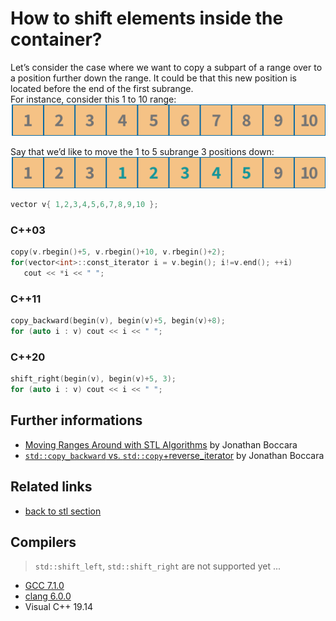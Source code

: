 # How to shift elements inside the container?
Let’s consider the case where we want to copy a subpart of a range over to a position further down the range. It could be that this new position is located before the end of the first subrange.  
For instance, consider this 1 to 10 range: 
![input](./input.png)

Say that we’d like to move the 1 to 5 subrange 3 positions down:
![output](./output.png)

```cpp
vector v{ 1,2,3,4,5,6,7,8,9,10 };
```
### C++03
```cpp
copy(v.rbegin()+5, v.rbegin()+10, v.rbegin()+2);
for(vector<int>::const_iterator i = v.begin(); i!=v.end(); ++i) 
   cout << *i << " ";
```
### C++11
```cpp
copy_backward(begin(v), begin(v)+5, begin(v)+8);
for (auto i : v) cout << i << " ";
```
### C++20
```cpp
shift_right(begin(v), begin(v)+5, 3);
for (auto i : v) cout << i << " ";
```

## Further informations
* [Moving Ranges Around with STL Algorithms](https://www.fluentcpp.com/2018/04/13/moving-ranges-stl/) by Jonathan Boccara
* [`std::copy_backward` vs. `std::copy`+reverse_iterator](https://www.fluentcpp.com/2019/05/31/the-difference-between-stdcopy_backward-and-stdcopy-with-reverse-iterators/) by Jonathan Boccara
## Related links
* [back to stl section](../)
## Compilers
> `std::shift_left`, `std::shift_right` are not supported yet ...
* [GCC 7.1.0](https://wandbox.org/)
* [clang 6.0.0](https://wandbox.org/)
* Visual C++ 19.14 

